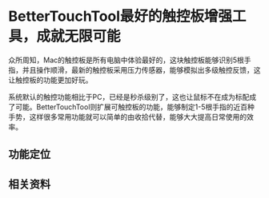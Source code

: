 # BetterTouchTool最好的触控板增强工具，成就无限可能

众所周知，Mac的触控板是所有电脑中体验最好的，这块触控板能够识别5根手指，并且操作顺滑，最新的触控板采用压力传感器，能够模拟出多级触控反馈，这让触控板的功能更加好玩。

系统默认的触控功能相比于PC，已经是秒杀级别了，这也让鼠标不在成为标配成了可能。BetterTouchTool则扩展可触控板的功能，能够制定1-5根手指的近百种手势，这样很多常用功能就可以简单的由收拾代替，能够大大提高日常使用的效率。

## 功能定位



## 相关资料
